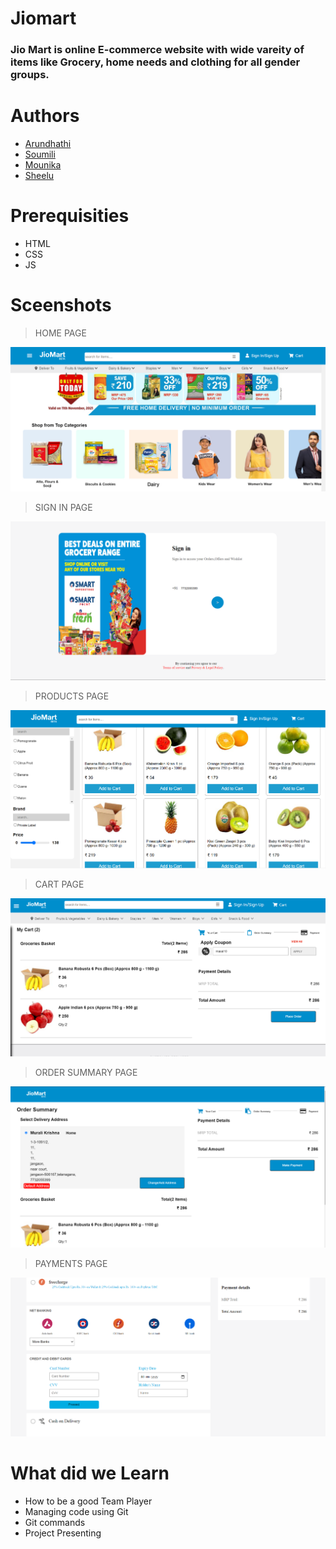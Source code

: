 # Jiomart

### Jio Mart is online E-commerce website with wide vareity of items like Grocery, home needs and clothing for all gender groups.

# Authors

- [Arundhathi](https://github.com/arundhathi6/Jiomart)
- [Soumili](https://github.com/Sou156)
- [Mounika](https://github.com/monika-4oop)
- [Sheelu](https://github.com/sheeluofficial)

# Prerequisities

- HTML
- CSS
- JS



# Sceenshots

> HOME PAGE

![homepage](./rsc/home.png)

> SIGN IN PAGE

![signin](./rsc/signin.png)

> PRODUCTS PAGE

![productspage](./rsc/products.png)

> CART PAGE

![cartpage](./rsc/cart.png)

> ORDER SUMMARY PAGE

![orderpage](./rsc/ordersummary.png)

> PAYMENTS PAGE

![paymentspage](./rsc/payment.png)

# What did we Learn

- How to be a good Team Player
- Managing code using Git
- Git commands
- Project Presenting 
